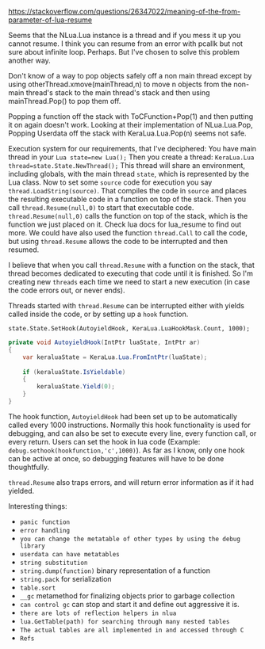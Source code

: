 ﻿
   https://stackoverflow.com/questions/26347022/meaning-of-the-from-parameter-of-lua-resume

Seems that the NLua.Lua instance is a thread and if you mess it up you cannot resume.
I think you can resume from an error with pcallk but not sure about infinite loop. Perhaps.
But I've chosen to solve this problem another way.

Don't know of a way to pop objects safely off a non main thread except by using otherThread.xmove(mainThread,n) to move
n objects from the non-main thread's stack to the main thread's stack and then using mainThread.Pop() to pop them off.

Popping a function off the stack with ToCFunction+Pop(1) and then putting it on again doesn't work.
Looking at their implementation of NLua.Lua.Pop, Popping Userdata off the stack with
KeraLua.Lua.Pop(n) seems not safe.

Execution system for our requirements, that I've deciphered:
You have main thread in your `Lua state=new Lua();`
Then you create a thread: `KeraLua.Lua thread=state.State.NewThread();`
This thread will share an environment, including globals, with the main thread `state`, which is represented by the Lua class.
Now to set some `source` code for execution you say `thread.LoadString(source)`.
That compiles the code in `source` and places the resulting executable code in a function on top of the stack.
Then you call `thread.Resume(null,0)` to start that executable code. `thread.Resume(null,0)` calls the function on top of the stack, which is the function we just placed on it. Check lua docs for lua_resume to find out more. We could have also used the function `thread.Call` to call the code, but using `thread.Resume` allows the code to be interrupted and then resumed.

I believe that when you call `thread.Resume` with a function on the stack, that thread becomes dedicated to executing that code
until it is finished. So I'm creating new `threads` each time we need to start a new execution (in case the code errors out, or never ends).

Threads started with `thread.Resume` can be interrupted either with yields called inside the code,
or by setting up a `hook` function.

`state.State.SetHook(AutoyieldHook, KeraLua.LuaHookMask.Count, 1000);`

```C#
private void AutoyieldHook(IntPtr luaState, IntPtr ar)
{
    var keraluaState = KeraLua.Lua.FromIntPtr(luaState);
    
    if (keraluaState.IsYieldable)
    {
        keraluaState.Yield(0);
    }
}
```

The hook function, `AutoyieldHook` had been set up to be automatically called every 1000 instructions.
Normally this hook functionality is used for debugging, and can also be set to execute every line, every function call, or every return.
Users can set the hook in lua code (Example: `debug.sethook(hookfunction,'c',1000)`).
As far as I know, only one hook can be active at once, so debugging features will have to be done thoughtfully.


`thread.Resume` also traps errors, and will return error information as if it had yielded.


Interesting things:
- `panic function`
- `error handling`
- `you can change the metatable of other types by using the debug library`
- `userdata can have metatables`
- `string substitution`
- `string.dump(function)` binary representation of a function
- `string.pack` for serialization
- `table.sort`
- `__gc` metamethod for finalizing objects prior to garbage collection
- `can control gc` can stop and start it and define out aggressive it is.
- `there are lots of reflection helpers in nlua`
- `lua.GetTable(path) for searching through many nested tables`
- `The actual tables are all implemented in and accessed through C`
- `Refs`